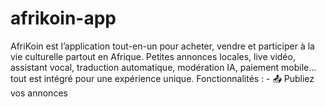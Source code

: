 # afrikoin-app
AfriKoin est l’application tout-en-un pour acheter, vendre et participer à la vie culturelle partout en Afrique. Petites annonces locales, live vidéo, assistant vocal, traduction automatique, modération IA, paiement mobile… tout est intégré pour une expérience unique.  Fonctionnalités : - 📤 Publiez vos annonces 
